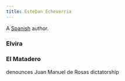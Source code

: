 ```yaml
---
title: Esteban Echeverria
---
```


A [Spanish](../index.html) author.

### Elvira

### El Matadero

denounces Juan Manuel de Rosas dictatorship
